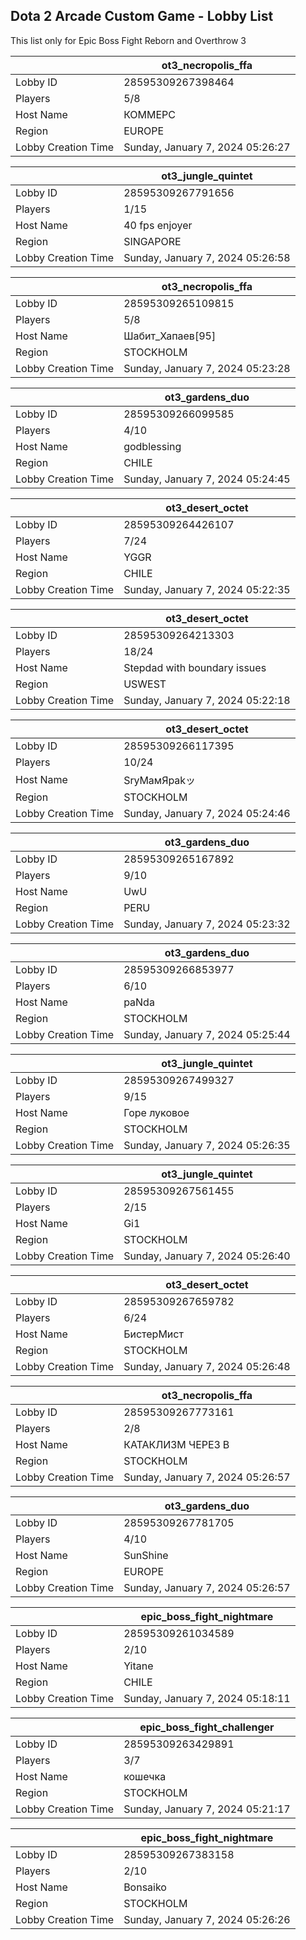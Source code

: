 ## Dota 2 Arcade Custom Game - Lobby List

This list only for Epic Boss Fight Reborn and Overthrow 3

|  | ot3_necropolis_ffa |
| ------ | ------ |
| Lobby ID | 28595309267398464 |
| Players | 5/8 |
| Host Name | КОММЕРС |
| Region | EUROPE |
| Lobby Creation Time | Sunday, January 7, 2024 05:26:27 |


|  | ot3_jungle_quintet |
| ------ | ------ |
| Lobby ID | 28595309267791656 |
| Players | 1/15 |
| Host Name | 40 fps enjoyer |
| Region | SINGAPORE |
| Lobby Creation Time | Sunday, January 7, 2024 05:26:58 |


|  | ot3_necropolis_ffa |
| ------ | ------ |
| Lobby ID | 28595309265109815 |
| Players | 5/8 |
| Host Name | Шабит_Хапаев[95] |
| Region | STOCKHOLM |
| Lobby Creation Time | Sunday, January 7, 2024 05:23:28 |


|  | ot3_gardens_duo |
| ------ | ------ |
| Lobby ID | 28595309266099585 |
| Players | 4/10 |
| Host Name | godblessing |
| Region | CHILE |
| Lobby Creation Time | Sunday, January 7, 2024 05:24:45 |


|  | ot3_desert_octet |
| ------ | ------ |
| Lobby ID | 28595309264426107 |
| Players | 7/24 |
| Host Name | YGGR |
| Region | CHILE |
| Lobby Creation Time | Sunday, January 7, 2024 05:22:35 |


|  | ot3_desert_octet |
| ------ | ------ |
| Lobby ID | 28595309264213303 |
| Players | 18/24 |
| Host Name | Stepdad with boundary issues |
| Region | USWEST |
| Lobby Creation Time | Sunday, January 7, 2024 05:22:18 |


|  | ot3_desert_octet |
| ------ | ------ |
| Lobby ID | 28595309266117395 |
| Players | 10/24 |
| Host Name | SrуMaмЯрakッ |
| Region | STOCKHOLM |
| Lobby Creation Time | Sunday, January 7, 2024 05:24:46 |


|  | ot3_gardens_duo |
| ------ | ------ |
| Lobby ID | 28595309265167892 |
| Players | 9/10 |
| Host Name | UwU |
| Region | PERU |
| Lobby Creation Time | Sunday, January 7, 2024 05:23:32 |


|  | ot3_gardens_duo |
| ------ | ------ |
| Lobby ID | 28595309266853977 |
| Players | 6/10 |
| Host Name | paNda |
| Region | STOCKHOLM |
| Lobby Creation Time | Sunday, January 7, 2024 05:25:44 |


|  | ot3_jungle_quintet |
| ------ | ------ |
| Lobby ID | 28595309267499327 |
| Players | 9/15 |
| Host Name | Горе луковое |
| Region | STOCKHOLM |
| Lobby Creation Time | Sunday, January 7, 2024 05:26:35 |


|  | ot3_jungle_quintet |
| ------ | ------ |
| Lobby ID | 28595309267561455 |
| Players | 2/15 |
| Host Name | Gi1 |
| Region | STOCKHOLM |
| Lobby Creation Time | Sunday, January 7, 2024 05:26:40 |


|  | ot3_desert_octet |
| ------ | ------ |
| Lobby ID | 28595309267659782 |
| Players | 6/24 |
| Host Name | БистерМист |
| Region | STOCKHOLM |
| Lobby Creation Time | Sunday, January 7, 2024 05:26:48 |


|  | ot3_necropolis_ffa |
| ------ | ------ |
| Lobby ID | 28595309267773161 |
| Players | 2/8 |
| Host Name | КАТАКЛИЗМ ЧЕРЕЗ В |
| Region | STOCKHOLM |
| Lobby Creation Time | Sunday, January 7, 2024 05:26:57 |


|  | ot3_gardens_duo |
| ------ | ------ |
| Lobby ID | 28595309267781705 |
| Players | 4/10 |
| Host Name | SunShine |
| Region | EUROPE |
| Lobby Creation Time | Sunday, January 7, 2024 05:26:57 |


|  | epic_boss_fight_nightmare |
| ------ | ------ |
| Lobby ID | 28595309261034589 |
| Players | 2/10 |
| Host Name | Yitane |
| Region | CHILE |
| Lobby Creation Time | Sunday, January 7, 2024 05:18:11 |


|  | epic_boss_fight_challenger |
| ------ | ------ |
| Lobby ID | 28595309263429891 |
| Players | 3/7 |
| Host Name | кошечка |
| Region | STOCKHOLM |
| Lobby Creation Time | Sunday, January 7, 2024 05:21:17 |


|  | epic_boss_fight_nightmare |
| ------ | ------ |
| Lobby ID | 28595309267383158 |
| Players | 2/10 |
| Host Name | Bonsaiko |
| Region | STOCKHOLM |
| Lobby Creation Time | Sunday, January 7, 2024 05:26:26 |


